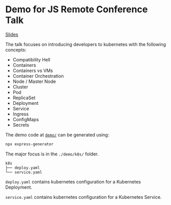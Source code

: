 # Demo for JS Remote Conference Talk

[Slides](#)

The talk focuses on introducing developers to kubernetes with the following concepts: 

* Compatibility Hell
* Containers
* Containers vs VMs
* Container Orchestration
* Node / Master Node
* Cluster
* Pod
* ReplicaSet
* Deployment
* Service
* Ingress
* ConfigMaps
* Secrets

The demo code at [`demo/`](https://github.com/hydeenoble/js-remote-conf-demo/tree/master/demo) can be generated using: 
```bash
npx express-generator
```

The major focus is in the `./demo/k8s/` folder. 

```
k8s
├── deploy.yaml
└── service.yaml
```
`deploy.yaml` contains kubernetes configuration for a Kubernetes Deployment. 

`service.yaml` contains kubernetes configuration for a Kubernetes Service. 